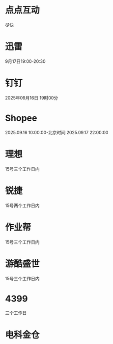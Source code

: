 # 点点互动
尽快


# 迅雷
9月17日19:00-20:30

# 钉钉
2025年09月16日 19时00分

# Shopee
2025.09.16 10:00:00-北京时间 2025.09.17 22:00:00

# 理想
15号三个工作日内

# 锐捷
15号两个工作日内

# 作业帮
15号三个工作日内

# 游酷盛世
15号三个工作日内

# 4399
三个工作日

# 电科金仓

<!--stackedit_data:
eyJoaXN0b3J5IjpbMTM2ODAyMzkyMSw3MTg4MTg1OTQsLTIwNT
U4NTgyMzUsMTU1NzYzNjIzNywtMjUwMDIxMjYxLDIwODM1Mjcx
OSwtMTIzNTU1NjY5NSwxNDA3NDA1MTA1LDEzNTcyNjQ0NjJdfQ
==
-->